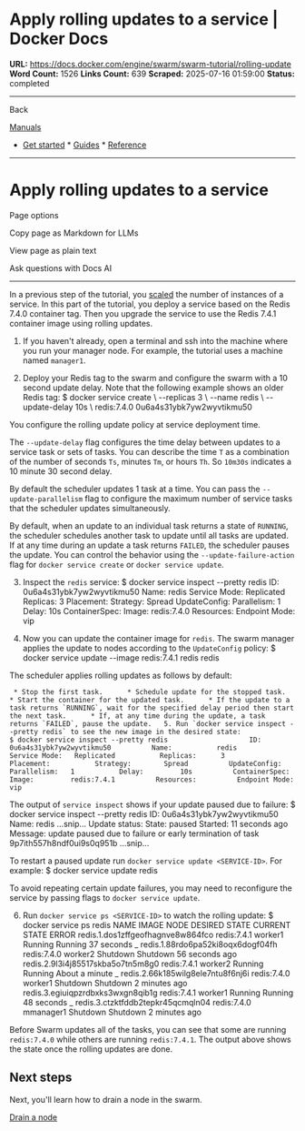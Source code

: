 # Apply rolling updates to a service | Docker Docs

**URL:** https://docs.docker.com/engine/swarm/swarm-tutorial/rolling-update
**Word Count:** 1526
**Links Count:** 639
**Scraped:** 2025-07-16 01:59:00
**Status:** completed

---

Back

[Manuals](https://docs.docker.com/manuals/)

  * [Get started](https://docs.docker.com/get-started/)   * [Guides](https://docs.docker.com/guides/)   * [Reference](https://docs.docker.com/reference/)

* * *

# Apply rolling updates to a service

Page options

Copy page as Markdown for LLMs

View page as plain text

Ask questions with Docs AI

* * *

In a previous step of the tutorial, you [scaled](https://docs.docker.com/engine/swarm/swarm-tutorial/scale-service/) the number of instances of a service. In this part of the tutorial, you deploy a service based on the Redis 7.4.0 container tag. Then you upgrade the service to use the Redis 7.4.1 container image using rolling updates.

  1. If you haven't already, open a terminal and ssh into the machine where you run your manager node. For example, the tutorial uses a machine named `manager1`.

  2. Deploy your Redis tag to the swarm and configure the swarm with a 10 second update delay. Note that the following example shows an older Redis tag:                    $ docker service create \            --replicas 3 \            --name redis \            --update-delay 10s \            redis:7.4.0                    0u6a4s31ybk7yw2wyvtikmu50          

You configure the rolling update policy at service deployment time.

The `--update-delay` flag configures the time delay between updates to a service task or sets of tasks. You can describe the time `T` as a combination of the number of seconds `Ts`, minutes `Tm`, or hours `Th`. So `10m30s` indicates a 10 minute 30 second delay.

By default the scheduler updates 1 task at a time. You can pass the `--update-parallelism` flag to configure the maximum number of service tasks that the scheduler updates simultaneously.

By default, when an update to an individual task returns a state of `RUNNING`, the scheduler schedules another task to update until all tasks are updated. If at any time during an update a task returns `FAILED`, the scheduler pauses the update. You can control the behavior using the `--update-failure-action` flag for `docker service create` or `docker service update`.

  3. Inspect the `redis` service:                    $ docker service inspect --pretty redis                    ID:             0u6a4s31ybk7yw2wyvtikmu50          Name:           redis          Service Mode:   Replicated           Replicas:      3          Placement:           Strategy:	    Spread          UpdateConfig:           Parallelism:   1           Delay:         10s          ContainerSpec:           Image:         redis:7.4.0          Resources:          Endpoint Mode:  vip          

  4. Now you can update the container image for `redis`. The swarm manager applies the update to nodes according to the `UpdateConfig` policy:                    $ docker service update --image redis:7.4.1 redis          redis          

The scheduler applies rolling updates as follows by default:

     * Stop the first task.      * Schedule update for the stopped task.      * Start the container for the updated task.      * If the update to a task returns `RUNNING`, wait for the specified delay period then start the next task.      * If, at any time during the update, a task returns `FAILED`, pause the update.   5. Run `docker service inspect --pretty redis` to see the new image in the desired state:                    $ docker service inspect --pretty redis                    ID:             0u6a4s31ybk7yw2wyvtikmu50          Name:           redis          Service Mode:   Replicated           Replicas:      3          Placement:           Strategy:	    Spread          UpdateConfig:           Parallelism:   1           Delay:         10s          ContainerSpec:           Image:         redis:7.4.1          Resources:          Endpoint Mode:  vip          

The output of `service inspect` shows if your update paused due to failure:                    $ docker service inspect --pretty redis                    ID:             0u6a4s31ybk7yw2wyvtikmu50          Name:           redis          ...snip...          Update status:           State:      paused           Started:    11 seconds ago           Message:    update paused due to failure or early termination of task 9p7ith557h8ndf0ui9s0q951b          ...snip...          

To restart a paused update run `docker service update <SERVICE-ID>`. For example:                    $ docker service update redis          

To avoid repeating certain update failures, you may need to reconfigure the service by passing flags to `docker service update`.

  6. Run `docker service ps <SERVICE-ID>` to watch the rolling update:                    $ docker service ps redis                    NAME                                   IMAGE        NODE       DESIRED STATE  CURRENT STATE            ERROR          redis.1.dos1zffgeofhagnve8w864fco      redis:7.4.1  worker1    Running        Running 37 seconds           \_ redis.1.88rdo6pa52ki8oqx6dogf04fh  redis:7.4.0  worker2    Shutdown       Shutdown 56 seconds ago          redis.2.9l3i4j85517skba5o7tn5m8g0      redis:7.4.1  worker2    Running        Running About a minute           \_ redis.2.66k185wilg8ele7ntu8f6nj6i  redis:7.4.0  worker1    Shutdown       Shutdown 2 minutes ago          redis.3.egiuiqpzrdbxks3wxgn8qib1g      redis:7.4.1  worker1    Running        Running 48 seconds           \_ redis.3.ctzktfddb2tepkr45qcmqln04  redis:7.4.0  mmanager1  Shutdown       Shutdown 2 minutes ago          

Before Swarm updates all of the tasks, you can see that some are running `redis:7.4.0` while others are running `redis:7.4.1`. The output above shows the state once the rolling updates are done.

## Next steps

Next, you'll learn how to drain a node in the swarm.

[Drain a node](https://docs.docker.com/engine/swarm/swarm-tutorial/drain-node/)